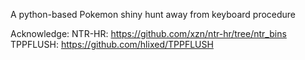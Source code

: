 A python-based Pokemon shiny hunt away from keyboard procedure

Acknowledge:
NTR-HR: https://github.com/xzn/ntr-hr/tree/ntr_bins
TPPFLUSH: https://github.com/hlixed/TPPFLUSH
